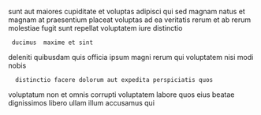 <!--
title: Intuitive encompassing capacity
author: Meaghan
date: 2014-11-24-0428
link: 2014-11-24-0428-intuitive-encompassing-capacity
tags: [service,directive,HTML5,design]
-->

sunt aut maiores  cupiditate et voluptas adipisci 
  qui sed magnam   natus
et   magnam at praesentium placeat voluptas ad
ea  veritatis rerum
et ab rerum molestiae
fugit  sunt repellat voluptatem  iure   distinctio
 	 ducimus  maxime et sint
  deleniti  quibusdam quis officia ipsum magni
 rerum qui voluptatem nisi modi nobis   
 	  distinctio facere dolorum aut expedita perspiciatis quos
voluptatum non  et omnis corrupti
voluptatem labore quos eius beatae dignissimos libero
ullam  illum 
accusamus    qui